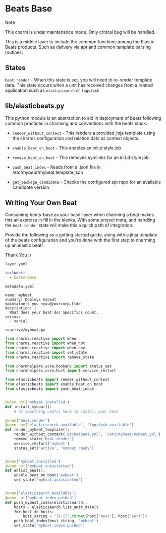 # Beats Base

> [!NOTE]
> This charm is under maintenance mode. Only critical bug will be handled.

This is a middle layer to include the common functions among the Elastic Beats
products. Such as delivery via apt and common template parsing routines.


## States

`beat.render` - When this state is set, you will need to re-render template
data. This state occurs when a unit has received changes from a related
application such as `elasticsearch` or `logstash`

## lib/elasticbeats.py

This python module is an abstraction to aid in deployment of beats following
common practices in charming and conventions with the beats stack.

- `render_without_context` - This renders a provided jinja template using the
charms configuration and relation data as context objects.

- `enable_beat_on_boot` - This enables an init.d style job

- `remove_beat_on_boot` - This removes symlinks for an init.d style job

- `push_beat_index` - Reads from a .json file in /etc/*mybeat*/mybeat.template.json

- `get_package_candidate` - Checks the configured apt repo for an available
candidate version.

## Writing Your Own Beat

Consuming beats-base as your base-layer when charming a beat makes this an
exercise in fill in the blanks. With some project meta, and handling the
`beat.render` state will make this a quick path of integration.

Provide the following as a getting started guide, along with a jinja template
of the beats configuration and you're done with the first step to charming up
an elastic beat!

Thank You :)

`layer.yaml`

```yaml
includes:
  - beats-base
```

`metadata.yaml`

```
name: mybeat
summary: Deploys mybeat
maintainer: you <you@yourcorp.tld>
description: |
  What does your beat do? Specifics count.
series:
  - xenial

```

`reactive/mybeat.py`

```python
from charms.reactive import when
from charms.reactive import when_not
from charms.reactive import when_any
from charms.reactive import set_state
from charms.reactive import remove_state

from charmhelpers.core.hookenv import status_set
from charmhelpers.core.host import service_restart

from elasticbeats import render_without_context
from elasticbeats import enable_beat_on_boot
from elasticbeats import push_beat_index


@when_not('mybeat.installed')
def install_mybeat():
    # do something useful here to install your beat

@when('beat.render')
@when_any('elasticsearch.available', 'logstash.available')
def render_mybeat_template():
    render_without_context('packetbeat.yml', '/etc/mybeat/mybeat.yml')
    remove_state('beat.render')
    service_restart('mybeat')
    status_set('active', 'mybeat ready')


@when('mybeat.installed')
@when_not('mybeat.autostarted')
def enlist_beat():
    enable_beat_on_boot('mybeat')
    set_state('mybeat.autostarted')


@when('elasticsearch.available')
@when_not('mybeat.index.pushed')
def push_mybeat_index(elasticsearch):
    hosts = elasticsearch.list_unit_data()
    for host in hosts:
        host_string = "{}:{}".format(host['host'], host['port'])
    push_beat_index(host_string, 'mybeat')
    set_state('mybeat.index.pushed')

```
